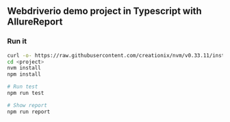 ## Webdriverio demo project in Typescript with AllureReport

### Run it
```bash
curl -o- https://raw.githubusercontent.com/creationix/nvm/v0.33.11/install.sh | bash
cd <project>
nvm install
npm install

# Run test
npm run test

# Show report
npm run report
```
